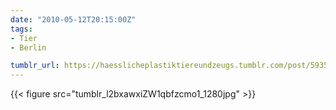 ```yaml
---
date: "2010-05-12T20:15:00Z"
tags:
- Tier
- Berlin

tumblr_url: https://haesslicheplastiktiereundzeugs.tumblr.com/post/593549900
---
```

{{< figure src="tumblr_l2bxawxiZW1qbfzcmo1_1280jpg" >}} 
